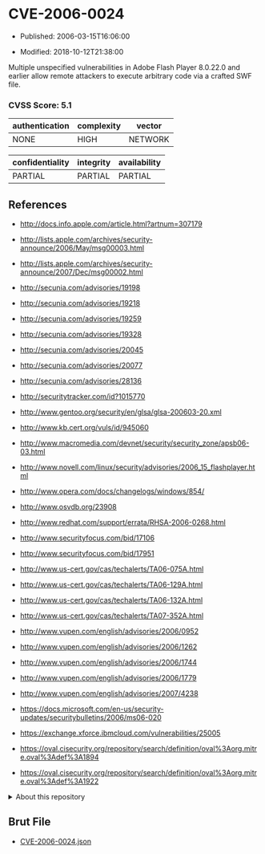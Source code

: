# CVE-2006-0024

- Published: 2006-03-15T16:06:00

- Modified: 2018-10-12T21:38:00

Multiple unspecified vulnerabilities in Adobe Flash Player 8.0.22.0 and earlier allow remote attackers to execute arbitrary code via a crafted SWF file.

### CVSS Score: **5.1**

| authentication | complexity | vector |
| --- | --- | --- |
| NONE | HIGH | NETWORK |

| confidentiality | integrity | availability |
| --- | --- | --- |
| PARTIAL | PARTIAL | PARTIAL |

## References

* http://docs.info.apple.com/article.html?artnum=307179

* http://lists.apple.com/archives/security-announce/2006/May/msg00003.html

* http://lists.apple.com/archives/security-announce/2007/Dec/msg00002.html

* http://secunia.com/advisories/19198

* http://secunia.com/advisories/19218

* http://secunia.com/advisories/19259

* http://secunia.com/advisories/19328

* http://secunia.com/advisories/20045

* http://secunia.com/advisories/20077

* http://secunia.com/advisories/28136

* http://securitytracker.com/id?1015770

* http://www.gentoo.org/security/en/glsa/glsa-200603-20.xml

* http://www.kb.cert.org/vuls/id/945060

* http://www.macromedia.com/devnet/security/security_zone/apsb06-03.html

* http://www.novell.com/linux/security/advisories/2006_15_flashplayer.html

* http://www.opera.com/docs/changelogs/windows/854/

* http://www.osvdb.org/23908

* http://www.redhat.com/support/errata/RHSA-2006-0268.html

* http://www.securityfocus.com/bid/17106

* http://www.securityfocus.com/bid/17951

* http://www.us-cert.gov/cas/techalerts/TA06-075A.html

* http://www.us-cert.gov/cas/techalerts/TA06-129A.html

* http://www.us-cert.gov/cas/techalerts/TA06-132A.html

* http://www.us-cert.gov/cas/techalerts/TA07-352A.html

* http://www.vupen.com/english/advisories/2006/0952

* http://www.vupen.com/english/advisories/2006/1262

* http://www.vupen.com/english/advisories/2006/1744

* http://www.vupen.com/english/advisories/2006/1779

* http://www.vupen.com/english/advisories/2007/4238

* https://docs.microsoft.com/en-us/security-updates/securitybulletins/2006/ms06-020

* https://exchange.xforce.ibmcloud.com/vulnerabilities/25005

* https://oval.cisecurity.org/repository/search/definition/oval%3Aorg.mitre.oval%3Adef%3A1894

* https://oval.cisecurity.org/repository/search/definition/oval%3Aorg.mitre.oval%3Adef%3A1922

<details>
<summary>About this repository</summary> 

  This repository is part of the project [Live Hack CVE](https://github.com/Live-Hack-CVE). Main website can be found [www.live-hack.org](https://www.live-hack.org) 
  
  Made by [Sn0wAlice](https://github.com/Sn0wAlice) for the people that care about security and need to have a feed of the latest CVEs. Hope you enjoy it, don't forget to star the repo and follow me on [Twitter](https://twitter.com/Sn0wAlice) and [Github](https://github.com/Sn0wAlice). And that is my [personnal website](https://www.alice-snow.me/)

  - [Home Page](https://github.com/Live-Hack-CVE)
  - [Framework](https://github.com/Live-Hack-CVE/cve-framework)
  - [CVE database](https://github.com/Live-Hack-CVE/full_database)
  - [Changelog](https://github.com/Live-Hack-CVE/Changelog)
</details>

## Brut File

* [CVE-2006-0024.json](https://raw.githubusercontent.com/Live-Hack-CVE/full_database/main/cves/2006/CVE-2006-0024.json)

